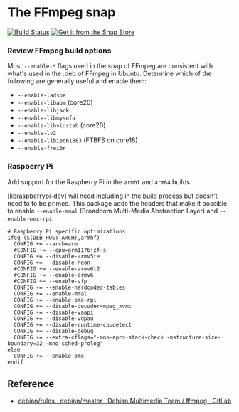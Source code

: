 # The FFmpeg snap
[![Build Status](https://travis-ci.com/snapcrafters/ffmpeg.svg?branch=master)](https://travis-ci.com/snapcrafters/ffmpeg)
[![Get it from the Snap Store](https://snapcraft.io/static/images/badges/en/snap-store-black.svg)](https://snapcraft.io/ffmpeg)

### Review FFmpeg build options

Most `--enable-*` flags used in the snap of FFmpeg are consistent with what's
used in the .deb of FFmpeg in Ubuntu. Determine which of the following are
generally useful and enable them:

  * `--enable-ladspa`
  * `--enable-libaom` (core20)
  * `--enable-libjack`
  * `--enable-libmysofa`
  * `--enable-libvidstab` (core20)
  * `--enable-lv2`
  * `--enable-libiec61883` (FTBFS on core18)
  * `--enable-frei0r`

### Raspberry Pi

Add support for the Raspberry Pi in the `armhf` and `arm64` builds.

[libraspberrypi-dev] will need including in the build process but doesn't need
to to be primed. This package adds the headers that make it possible to enable
`--enable-mmal` (Broadcom Multi-Media Abstraction Layer) and `--enable-omx-rpi`.

```
# Raspberry Pi specific optimizations
ifeq ($(DEB_HOST_ARCH),armhf)
  CONFIG += --arch=arm
  #CONFIG += --cpu=arm1176jzf-s
  CONFIG += --disable-armv5te
  CONFIG += --disable-neon
  #CONFIG += --enable-armv6t2
  #CONFIG += --enable-armv6
  #CONFIG += --enable-vfp
  CONFIG += --enable-hardcoded-tables
  CONFIG += --enable-mmal
  CONFIG += --enable-omx-rpi
  CONFIG += --disable-decoder=mpeg_xvmc
  CONFIG += --disable-vaapi
  CONFIG += --disable-vdpau
  CONFIG += --disable-runtime-cpudetect
  CONFIG += --disable-debug
  CONFIG += --extra-cflags="-mno-apcs-stack-check -mstructure-size-boundary=32 -mno-sched-prolog"
else
  CONFIG += --enable-omx
endif
```

## Reference

* [debian/rules · debian/master · Debian Multimedia Team / ffmpeg · GitLab](https://salsa.debian.org/multimedia-team/ffmpeg/blob/debian/master/debian/rules)